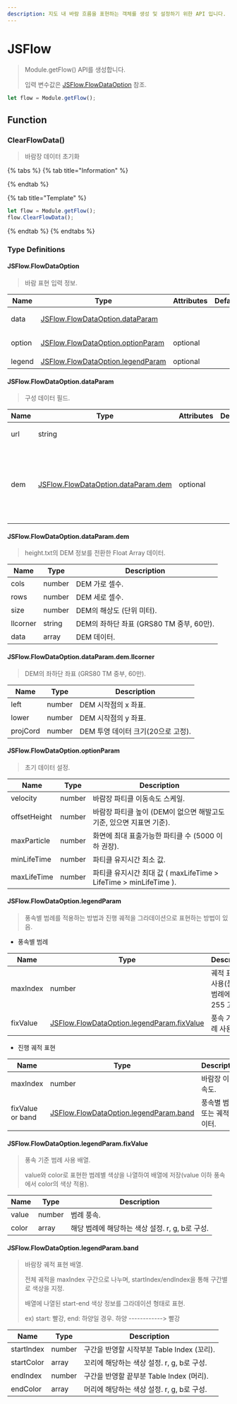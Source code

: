 ```yaml
---
description: 지도 내 바람 흐름을 표현하는 객체를 생성 및 설정하기 위한 API 입니다.
---
```


# JSFlow

> Module.getFlow() API를 생성합니다.
>
> 입력 변수값은 [JSFlow.FlowDataOption](jsflow.md#jsflow.flowdataoption) 참조.

```javascript
let flow = Module.getFlow();
```

## Function

### ClearFlowData()

> 바람장 데이터 초기화

{% tabs %}
{% tab title="Information" %}

{% endtab %}

{% tab title="Template" %}

```javascript
let flow = Module.getFlow();
flow.ClearFlowData();
```

{% endtab %}
{% endtabs %}

### Type Definitions

#### JSFlow.FlowDataOption

> 바람 표현 입력 정보.

| Name   | Type                                                                             | Attributes | Default | Description       |
| ------ | -------------------------------------------------------------------------------- | ---------- | ------- | ----------------- |
| data   | [JSFlow.FlowDataOption.dataParam](jsflow.md#jsflow.flowdataoption.dataparam)     |            |         | 구성 데이터 필드. |
| option | [JSFlow.FlowDataOption.optionParam](jsflow.md#jsflow.flowdataoption.optionparam) | optional   |         | 초기 데이터 설정. |
| legend | [JSFlow.FlowDataOption.legendParam](jsflow.md#jsflow.flowdataoption.legendparam) | optional   |         | 범례 표현.        |

#### JSFlow.FlowDataOption.dataParam

> 구성 데이터 필드.

| Name | Type                                                                                 | Attributes | Default | Description                                                                   |
| ---- | ------------------------------------------------------------------------------------ | ---------- | ------- | ----------------------------------------------------------------------------- |
| url  | string                                                                               |            |         | 바람장 파일 url 경로.                                                         |
| dem  | [JSFlow.FlowDataOption.dataParam.dem](jsflow.md#jsflow.flowdataoption.dataparam.dem) | optional   |         | 바람장 분석시 저장파일 루트의 height.txt 파일을 파싱해서 미리 다운 받아 사용. |

#### JSFlow.FlowDataOption.dataParam.dem

> height.txt의 DEM 정보를 전환한 Float Array 데이터.

| Name     | Type   | Description                              |
| -------- | ------ | ---------------------------------------- |
| cols     | number | DEM 가로 셀수.                           |
| rows     | number | DEM 세로 셀수.                           |
| size     | number | DEM의 해상도 (단위 미터).                |
| llcorner | string | DEM의 좌하단 좌표 (GRS80 TM 중부, 60만). |
| data     | array  | DEM 데이터.                              |

#### JSFlow.FlowDataOption.dataParam.dem.llcorner

> DEM의 좌하단 좌표 (GRS80 TM 중부, 60만).

| Name     | Type   | Description                        |
| -------- | ------ | ---------------------------------- |
| left     | number | DEM 시작점의 x 좌표.               |
| lower    | number | DEM 시작점의 y 좌표.               |
| projCord | number | DEM 투영 데이터 크기(20으로 고정). |

#### JSFlow.FlowDataOption.optionParam

> 초기 데이터 설정.

| Name         | Type   | Description                                                          |
| ------------ | ------ | -------------------------------------------------------------------- |
| velocity     | number | 바람장 파티클 이동속도 스케일.                                       |
| offsetHeight | number | 바람장 파티클 높이 (DEM이 없으면 해발고도 기준, 있으면 지표면 기준). |
| maxParticle  | number | 화면에 최대 표출가능한 파티클 수 (5000 이하 권장).                   |
| minLifeTime  | number | 파티클 유지시간 최소 값.                                             |
| maxLifeTime  | number | 파티클 유지시간 최대 값 ( maxLifeTime > LifeTime > minLifeTime ).    |

#### JSFlow.FlowDataOption.legendParam

> 풍속별 범례를 적용하는 방법과 진행 궤적을 그라데이션으로 표현하는 방법이 있음.

-   풍속별 범례

| Name     | Type                                                                                               | Description                                 |
| -------- | -------------------------------------------------------------------------------------------------- | ------------------------------------------- |
| maxIndex | number                                                                                             | 궤적 표현시 사용(풍속별 범례에선 255 고정). |
| fixValue | [JSFlow.FlowDataOption.legendParam.fixValue](jsflow.md#jsflow.flowdataoption.legendparam.fixvalue) | 풍속 기준 범례 사용 배열.                   |

-   진행 궤적 표현

| Name             | Type                                                                                       | Description                   |
| ---------------- | ------------------------------------------------------------------------------------------ | ----------------------------- |
| maxIndex         | number                                                                                     | 바람장 이동 속도.             |
| fixValue or band | [JSFlow.FlowDataOption.legendParam.band](jsflow.md#jsflow.flowdataoption.legendparam.band) | 풍속별 범례 또는 궤적 데이터. |

#### JSFlow.FlowDataOption.legendParam.fixValue

> 풍속 기준 범례 사용 배열.
>
> value와 color로 표현한 범례별 색상을 나열하여 배열에 저장(value 이하 풍속에서 color의 색상 적용).

| Name  | Type   | Description                                     |
| ----- | ------ | ----------------------------------------------- |
| value | number | 범례 풍속.                                      |
| color | array  | 해당 범례에 해당하는 색상 설정. r, g, b로 구성. |

#### JSFlow.FlowDataOption.legendParam.band

> 바람장 궤적 표현 배열.
>
> 전체 궤적을 maxIndex 구간으로 나누며, startIndex/endIndex을 통해 구간별로 색상을 지정.
>
> 배열에 나열된 start-end 색상 정보를 그라데이션 형태로 표현.
>
> ex) start: 빨강, end: 하양일 경우. 하양 ------------> 빨강

| Name       | Type   | Description                                |
| ---------- | ------ | ------------------------------------------ |
| startIndex | number | 구간을 반영할 시작부분 Table Index (꼬리). |
| startColor | array  | 꼬리에 해당하는 색상 설정. r, g, b로 구성. |
| endIndex   | number | 구간을 반영할 끝부분 Table Index (머리).   |
| endColor   | array  | 머리에 해당하는 색상 설정. r, g, b로 구성. |
